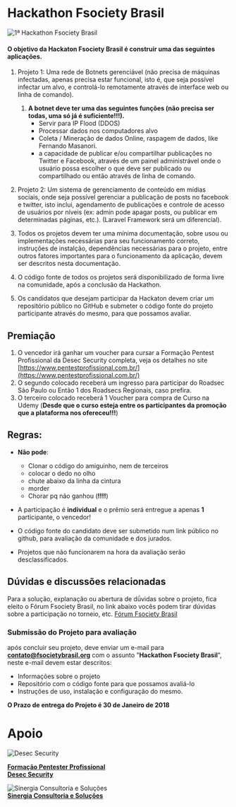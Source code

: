 # Hackathon Fsociety Brasil

![1ª Hackathon Fsociety Brasil](https://i.imgur.com/SuOvB6z.jpg)

#### O objetivo da Hackaton Fsociety Brasil é construir uma das seguintes aplicações.

1. Projeto 1: Uma rede de Botnets gerenciável (não precisa de máquinas infectadas, apenas precisa estar funcional, isto é, que seja possível infectar um alvo, e controlá-lo remotamente através de interface web ou linha de comando).
    1. **A botnet deve ter uma das seguintes funções (não precisa ser todas, uma só já é suficiente!!!).**
        - Servir para IP Flood (DDOS)
        - Processar dados nos computadores alvo
        - Coleta / Mineração de dados Online, raspagem de dados, like Fernando Masanori.
        - a capacidade de publicar e/ou compartilhar publicações no Twitter e Facebook, através de um painel administrável onde o usuário possa escolher o que deve ser publicado ou compartilhado ou então através de linha de comando.
        
2. Projeto 2: Um sistema de gerenciamento de conteúdo em mídias sociais, onde seja possível gerenciar a publicação de posts no facebook e twitter, isto inclui, agendamento de publicações e controle de acesso de usuários por níveis (ex: admin pode apagar posts, ou publicar em determinadas páginas, etc.).
(Laravel Framework será um diferencial).

3. Todos os projetos devem ter uma mínima documentação, sobre usou ou implementações necessárias para seu funcionamento correto, instruções de instalção, dependências necessárias para o projeto, entre outros fatores importantes para o funcionamento da aplicação, devem ser descritos nesta documentação.

4. O código fonte de todos os projetos será disponibilizado de forma livre na comunidade, após a conclusão da Hackathon.

5. Os candidatos que desejam participar da Hackaton devem criar um repositório público no GitHub e submeter o código fonte do projeto participante através do mesmo, para que possamos avaliar.

## Premiação
1. O vencedor irá ganhar um voucher para cursar a Formação Pentest Profissional da Desec Security completa, veja os detalhes no site [https://www.pentestprofissional.com.br/](https://www.pentestprofissional.com.br/)
2. O segundo colocado receberá um ingresso para participar do Roadsec São Paulo ou Então 1 dos Roadsecs Regionais, caso prefira.
3. O terceiro colocado receberá 1 Voucher para compra de Curso na Udemy (**Desde que o curso esteja entre os participantes da promoção que a plataforma nos ofereceu!!!**)

## Regras:
- **Não pode**: 
    - Clonar o código do amiguinho, nem de terceiros
    - colocar o dedo no olho
    - chute abaixo da linha da cintura
    - morder
    - Chorar pq não ganhou (**!!!!**)

- A participação é **individual** e o prêmio será entregue a apenas **1** participante, o vencedor!
- O código fonte do candidato deve ser submetido num link público no github, para avaliação da comunidade e dos jurados.
- Projetos que não funcionarem na hora da avaliação serão desclassificados.

## Dúvidas e discussões relacionadas
Para a solução, explanação ou abertura de dǘvidas sobre o projeto, fica eleito o Fórum Fsociety Brasil, no link abaixo vocês podem tirar dúvidas sobre a participação no torneio, etc.
[Fórum Fsociety Brasil](https://forum.fsocietybrasil.org)

### Submissão do Projeto para avaliação
 após concluir seu projeto, deve enviar um e-mail para **contato@fsocietybrasil.org** com o assunto "**Hackathon Fsociety Brasil**", neste e-mail devem estar descritos: 
 - Informações sobre o projeto
 - Repositório com o código fonte para que possamos avaliá-lo
 - Instruções de uso, instalação e configuração do mesmo.

 **O Prazo de entrega do Projeto é 30 de Janeiro de 2018**

# Apoio

![Desec Security](https://www.desec.com.br/wp-content/uploads/2016/07/logo_desec_180px_invert_top.png)

[**Formação Pentester Profissional**](https://www.pentestprofissional.com.br/)  
[**Desec Security**](https://www.desec.com.br/)

![Sinergia Consultoria e Soluções](https://i.imgur.com/BVuEoQn.png)  
[**Sinergia Consultoria e Soluções**](https://sinergiasolucoes.com/)
